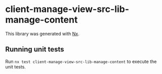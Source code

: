 # client-manage-view-src-lib-manage-content

This library was generated with [Nx](https://nx.dev).

## Running unit tests

Run `nx test client-manage-view-src-lib-manage-content` to execute the unit tests.
